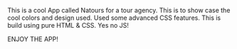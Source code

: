 This is a cool App called Natours for a tour agency. This is to show case the cool colors and design used. Used some advanced CSS features. This is build using pure HTML & CSS. Yes no JS! 

ENJOY THE APP!
